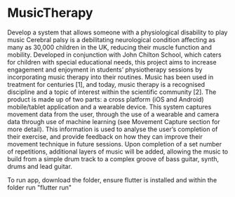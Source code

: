 # MusicTherapy
Develop a system that allows someone with a physiological disability to play music
Cerebral palsy is a debilitating neurological condition affecting as many as 30,000 children in the UK, reducing their muscle function and mobility. 
Developed in conjunction with John Chilton School, which caters for children with special educational needs, this project aims to increase engagement 
and enjoyment in students’ physiotherapy sessions by incorporating music therapy into their routines. Music has been used in treatment for centuries [1], 
and today, music therapy is a recognised discipline and a topic of interest within the scientific community [2]. 
The product is made up of two parts: a cross platform (iOS and Android) mobile/tablet application and a wearable device. This system captures movement 
data from the user, through the use of a wearable and camera data through use of machine learning (see Movement Capture section for more detail). 
This information is used to analyse the user’s completion of their exercise, and provide feedback on how they can improve their movement technique in future 
sessions. Upon completion of a set number of repetitions, additional layers of music will be added, allowing the music to build from a simple drum track to a 
complex groove of bass guitar, synth, drums and lead guitar.

To run app, download the folder, ensure flutter is installed and within the folder run "flutter run" 
